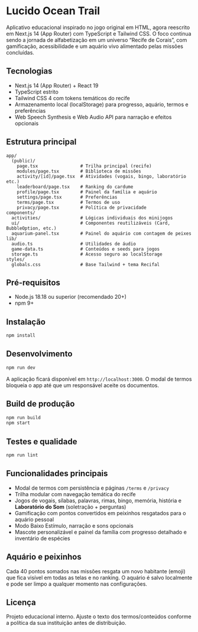 ﻿# Lucido Ocean Trail

Aplicativo educacional inspirado no jogo original em HTML, agora reescrito em Next.js 14 (App Router) com TypeScript e Tailwind CSS. O foco continua sendo a jornada de alfabetização em um universo “Recife de Corais”, com gamificação, acessibilidade e um aquário vivo alimentado pelas missões concluídas.

## Tecnologias
- Next.js 14 (App Router) + React 19
- TypeScript estrito
- Tailwind CSS 4 com tokens temáticos do recife
- Armazenamento local (localStorage) para progresso, aquário, termos e preferências
- Web Speech Synthesis e Web Audio API para narração e efeitos opcionais

## Estrutura principal
```
app/
  (public)/
    page.tsx                # Trilha principal (recife)
    modules/page.tsx        # Biblioteca de missões
    activity/[id]/page.tsx  # Atividades (vogais, bingo, laboratório etc.)
    leaderboard/page.tsx    # Ranking do cardume
    profile/page.tsx        # Painel da família e aquário
    settings/page.tsx       # Preferências
    terms/page.tsx          # Termos de uso
    privacy/page.tsx        # Política de privacidade
components/
  activities/               # Lógicas individuais dos minijogos
  ui/                       # Componentes reutilizáveis (Card, BubbleOption, etc.)
  aquarium-panel.tsx        # Painel do aquário com contagem de peixes
lib/
  audio.ts                  # Utilidades de áudio
  game-data.ts              # Conteúdos e seeds para jogos
  storage.ts                # Acesso seguro ao localStorage
styles/
  globals.css               # Base Tailwind + tema Recifal
```

## Pré-requisitos
- Node.js 18.18 ou superior (recomendado 20+)
- npm 9+

## Instalação
```bash
npm install
```

## Desenvolvimento
```bash
npm run dev
```
A aplicação ficará disponível em `http://localhost:3000`. O modal de termos bloqueia o app até que um responsável aceite os documentos.

## Build de produção
```bash
npm run build
npm start
```

## Testes e qualidade
```bash
npm run lint
```

## Funcionalidades principais
- Modal de termos com persistência e páginas `/terms` e `/privacy`
- Trilha modular com navegação temática do recife
- Jogos de vogais, sílabas, palavras, rimas, bingo, memória, história e **Laboratório do Som** (soletração + perguntas)
- Gamificação com pontos convertidos em peixinhos resgatados para o aquário pessoal
- Modo Baixo Estímulo, narração e sons opcionais
- Mascote personalizável e painel da família com progresso detalhado e inventário de espécies

## Aquário e peixinhos
Cada 40 pontos somados nas missões resgata um novo habitante (emoji) que fica visível em todas as telas e no ranking. O aquário é salvo localmente e pode ser limpo a qualquer momento nas configurações.

## Licença
Projeto educacional interno. Ajuste o texto dos termos/conteúdos conforme a política da sua instituição antes de distribuição.
